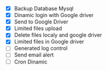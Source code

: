 - [x] Backup Database Mysql 
- [x] Dinamic login with Google driver
- [x] Send to Google Driver
- [x] Limited files upload
- [x] Delete files localy and google driver
- [x] Limited files in Google driver 
- [ ] Generated log control
- [ ] Send email alert
- [ ] Cron Dinamic